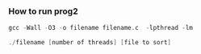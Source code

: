 ### How to run prog2

```c
gcc -Wall -O3 -o filename filename.c  -lpthread -lm
```

```c
./filename [number of threads] [file to sort]
```